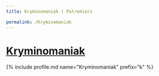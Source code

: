 ```yaml
---
title: Kryminomaniak | Patromierz

permalink: /Kryminomaniak
---
```


# [Kryminomaniak](https://patronite.pl/Kryminomaniak)

{% include profile.md name="Kryminomaniak" prefix="k" %}
